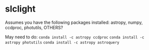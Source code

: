 # slclight

Assumes you have the following packages installed: astropy, numpy, ccdproc, photutils, OTHERS?

May need to do: 
`conda install -c astropy ccdproc`
`conda install -c astropy photutils`
`conda install -c astropy astroquery`

